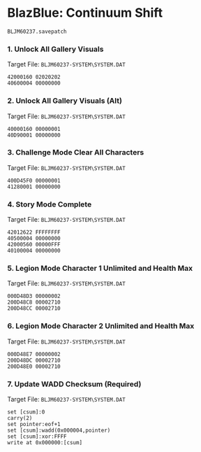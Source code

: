 #  BlazBlue: Continuum Shift 

`BLJM60237.savepatch`

### 1. Unlock All Gallery Visuals

Target File: `BLJM60237-SYSTEM\SYSTEM.DAT`

```
42000160 02020202
40600004 00000000
```

### 2. Unlock All Gallery Visuals (Alt)

Target File: `BLJM60237-SYSTEM\SYSTEM.DAT`

```
40000160 00000001
40D90001 00000000
```

### 3. Challenge Mode Clear All Characters

Target File: `BLJM60237-SYSTEM\SYSTEM.DAT`

```
400D45F0 00000001
41280001 00000000
```

### 4. Story Mode Complete

Target File: `BLJM60237-SYSTEM\SYSTEM.DAT`

```
42012622 FFFFFFFF
40500004 00000000
42000560 00000FFF
40100004 00000000
```

### 5. Legion Mode Character 1 Unlimited and Health Max

Target File: `BLJM60237-SYSTEM\SYSTEM.DAT`

```
000D48D3 00000002
200D48C8 00002710
200D48CC 00002710
```

### 6. Legion Mode Character 2 Unlimited and Health Max

Target File: `BLJM60237-SYSTEM\SYSTEM.DAT`

```
000D48E7 00000002
200D48DC 00002710
200D48E0 00002710
```

### 7. Update WADD Checksum (Required)

Target File: `BLJM60237-SYSTEM\SYSTEM.DAT`

```
set [csum]:0
carry(2)
set pointer:eof+1
set [csum]:wadd(0x000004,pointer)
set [csum]:xor:FFFF
write at 0x000000:[csum]
```

